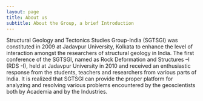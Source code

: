```yaml
---
layout: page
title: About us 
subtitle: About the Group, a brief Introduction
---
```


Structural Geology and Tectonics Studies Group-India (SGTSGI) was constituted in 2009 at Jadavpur University, Kolkata to enhance the level of interaction amongst the researchers of structural geology in India. The first conference of the SGTSGI, named as Rock Deformation and Structures –I (RDS -I), held at Jadavpur University in 2010 and received an enthusiastic response from the students, teachers and researchers from various parts of India. It is realized that SGTSGI can provide the proper platform for analyzing and resolving various problems encountered by the geoscientists both by Academia and by the Industries.  